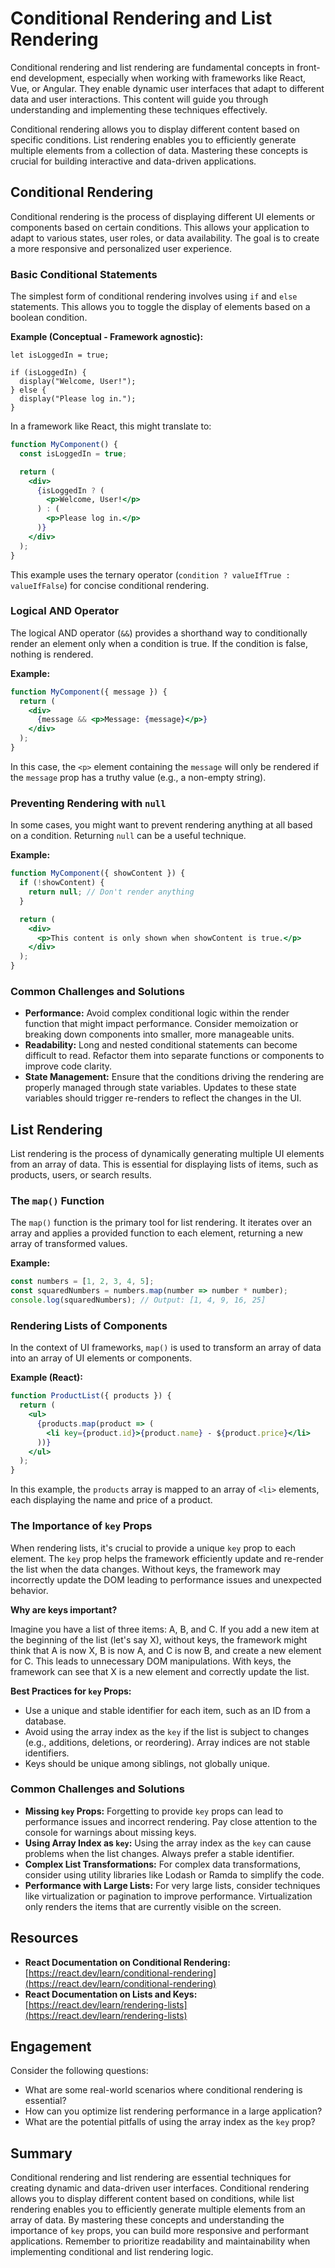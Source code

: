 # Conditional Rendering and List Rendering

Conditional rendering and list rendering are fundamental concepts in front-end development, especially when working with frameworks like React, Vue, or Angular. They enable dynamic user interfaces that adapt to different data and user interactions. This content will guide you through understanding and implementing these techniques effectively.

Conditional rendering allows you to display different content based on specific conditions. List rendering enables you to efficiently generate multiple elements from a collection of data. Mastering these concepts is crucial for building interactive and data-driven applications.

## Conditional Rendering

Conditional rendering is the process of displaying different UI elements or components based on certain conditions. This allows your application to adapt to various states, user roles, or data availability. The goal is to create a more responsive and personalized user experience.

### Basic Conditional Statements

The simplest form of conditional rendering involves using `if` and `else` statements. This allows you to toggle the display of elements based on a boolean condition.

**Example (Conceptual - Framework agnostic):**

```
let isLoggedIn = true;

if (isLoggedIn) {
  display("Welcome, User!");
} else {
  display("Please log in.");
}
```

In a framework like React, this might translate to:

```jsx
function MyComponent() {
  const isLoggedIn = true;

  return (
    <div>
      {isLoggedIn ? (
        <p>Welcome, User!</p>
      ) : (
        <p>Please log in.</p>
      )}
    </div>
  );
}
```

This example uses the ternary operator (`condition ? valueIfTrue : valueIfFalse`) for concise conditional rendering.

### Logical AND Operator

The logical AND operator (`&&`) provides a shorthand way to conditionally render an element only when a condition is true. If the condition is false, nothing is rendered.

**Example:**

```jsx
function MyComponent({ message }) {
  return (
    <div>
      {message && <p>Message: {message}</p>}
    </div>
  );
}
```

In this case, the `<p>` element containing the `message` will only be rendered if the `message` prop has a truthy value (e.g., a non-empty string).

### Preventing Rendering with `null`

In some cases, you might want to prevent rendering anything at all based on a condition. Returning `null` can be a useful technique.

**Example:**

```jsx
function MyComponent({ showContent }) {
  if (!showContent) {
    return null; // Don't render anything
  }

  return (
    <div>
      <p>This content is only shown when showContent is true.</p>
    </div>
  );
}
```

### Common Challenges and Solutions

*   **Performance:** Avoid complex conditional logic within the render function that might impact performance. Consider memoization or breaking down components into smaller, more manageable units.
*   **Readability:**  Long and nested conditional statements can become difficult to read. Refactor them into separate functions or components to improve code clarity.
*   **State Management:** Ensure that the conditions driving the rendering are properly managed through state variables. Updates to these state variables should trigger re-renders to reflect the changes in the UI.

## List Rendering

List rendering is the process of dynamically generating multiple UI elements from an array of data. This is essential for displaying lists of items, such as products, users, or search results.

### The `map()` Function

The `map()` function is the primary tool for list rendering. It iterates over an array and applies a provided function to each element, returning a new array of transformed values.

**Example:**

```javascript
const numbers = [1, 2, 3, 4, 5];
const squaredNumbers = numbers.map(number => number * number);
console.log(squaredNumbers); // Output: [1, 4, 9, 16, 25]
```

### Rendering Lists of Components

In the context of UI frameworks, `map()` is used to transform an array of data into an array of UI elements or components.

**Example (React):**

```jsx
function ProductList({ products }) {
  return (
    <ul>
      {products.map(product => (
        <li key={product.id}>{product.name} - ${product.price}</li>
      ))}
    </ul>
  );
}
```

In this example, the `products` array is mapped to an array of `<li>` elements, each displaying the name and price of a product.

### The Importance of `key` Props

When rendering lists, it's crucial to provide a unique `key` prop to each element. The `key` prop helps the framework efficiently update and re-render the list when the data changes.  Without keys, the framework may incorrectly update the DOM leading to performance issues and unexpected behavior.

**Why are keys important?**

Imagine you have a list of three items: A, B, and C.  If you add a new item at the beginning of the list (let's say X), without keys, the framework might think that A is now X, B is now A, and C is now B, and create a new element for C.  This leads to unnecessary DOM manipulations. With keys, the framework can see that X is a new element and correctly update the list.

**Best Practices for `key` Props:**

*   Use a unique and stable identifier for each item, such as an ID from a database.
*   Avoid using the array index as the `key` if the list is subject to changes (e.g., additions, deletions, or reordering).  Array indices are not stable identifiers.
*   Keys should be unique among siblings, not globally unique.

### Common Challenges and Solutions

*   **Missing `key` Props:**  Forgetting to provide `key` props can lead to performance issues and incorrect rendering. Pay close attention to the console for warnings about missing keys.
*   **Using Array Index as `key`:**  Using the array index as the `key` can cause problems when the list changes.  Always prefer a stable identifier.
*   **Complex List Transformations:**  For complex data transformations, consider using utility libraries like Lodash or Ramda to simplify the code.
*   **Performance with Large Lists:**  For very large lists, consider techniques like virtualization or pagination to improve performance.  Virtualization only renders the items that are currently visible on the screen.

## Resources

*   **React Documentation on Conditional Rendering:** [https://react.dev/learn/conditional-rendering](https://react.dev/learn/conditional-rendering)
*   **React Documentation on Lists and Keys:** [https://react.dev/learn/rendering-lists](https://react.dev/learn/rendering-lists)

## Engagement

Consider the following questions:

*   What are some real-world scenarios where conditional rendering is essential?
*   How can you optimize list rendering performance in a large application?
*   What are the potential pitfalls of using the array index as the `key` prop?

## Summary

Conditional rendering and list rendering are essential techniques for creating dynamic and data-driven user interfaces. Conditional rendering allows you to display different content based on conditions, while list rendering enables you to efficiently generate multiple elements from an array of data. By mastering these concepts and understanding the importance of `key` props, you can build more responsive and performant applications. Remember to prioritize readability and maintainability when implementing conditional and list rendering logic.